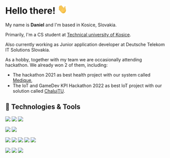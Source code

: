 # Hello there! <img src="https://raw.githubusercontent.com/dadadcko/dadadcko/main/wave.gif" width="30px" height="30px">

My name is **Daniel** and I'm based in Kosice, Slovakia.

Primarily, I'm a CS student at [Technical university of Kosice](http://fei.tuke.sk/en).

Also currently working as Junior application developer at Deutsche Telekom IT Solutions Slovakia.

As a hobby, together with my team we are occasionally attending hackathon. We already won 2 of them, including: 
-  The hackathon 2021 as best health project with our system called [Medique](https://devpost.com/software/medique),
- The IoT and GameDev KPI Hackathon 2022 as best IoT project with our solution called [ChalujTU](https://devpost.com/software/chalujtu).

## 🔧 Technologies & Tools

![](https://img.shields.io/badge/OS-Linux-informational?style=&logo=linux&logoColor=white&color=dd4814)
![](https://img.shields.io/badge/OS-Windows-informational?style=&logo=windows&logoColor=white&color=00A4EF)
![](https://img.shields.io/badge/OS-Mac-informational?style=&logo=apple&logoColor=white&color=999999)

![](https://img.shields.io/badge/Editor-Visual_Studio_Code-informational?style=flat&logo=visual-studio-code&logoColor=white&color=0078d7)
![](https://img.shields.io/badge/Editor-Visual_Studio-informational?style=flat&logo=visual-studio&logoColor=white&color=5d2b90)

![](https://img.shields.io/badge/Code-Typescript-informational?style=flat&logo=typescript&logoColor=white&color=007acc)
![](https://img.shields.io/badge/Code-JavaScript-informational?style=flat&logo=javascript&logoColor=white&color=F0DB4F)
![](https://img.shields.io/badge/Code-.Net-informational?style=flat&logo=dotnet&logoColor=white&color=7014e8)
![](https://img.shields.io/badge/Code-Angular-informational?style=flat&logo=angular&logoColor=white&color=DD0031)
![](https://img.shields.io/badge/Code-Laravel-informational?style=flat&logo=laravel&logoColor=white&color=F05340)

![](https://img.shields.io/badge/Tools-Docker-informational?style=flat&logo=docker&logoColor=white&color=0db7ed)
![](https://img.shields.io/badge/Tools-Kubernetes-informational?style=flat&logo=kubernetes&logoColor=white&color=326DE6)
![](https://img.shields.io/badge/Cloud-Microsoft_Azure-informational?style=flat&logo=microsoftazure&logoColor=white&color=008AD7)
